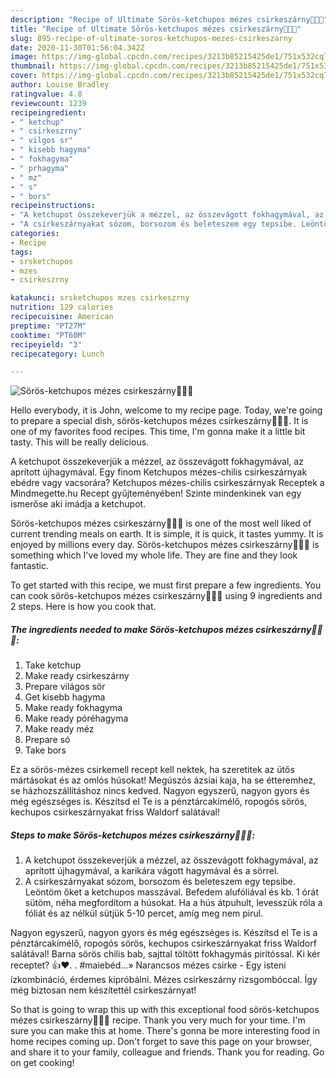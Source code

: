 ```yaml
---
description: "Recipe of Ultimate Sörös-ketchupos mézes csirkeszárny🍺🍅🐔"
title: "Recipe of Ultimate Sörös-ketchupos mézes csirkeszárny🍺🍅🐔"
slug: 895-recipe-of-ultimate-soros-ketchupos-mezes-csirkeszarny
date: 2020-11-30T01:56:04.342Z
image: https://img-global.cpcdn.com/recipes/3213b85215425de1/751x532cq70/soros-ketchupos-mezes-csirkeszarny🍺🍅🐔-recept-foto.jpg
thumbnail: https://img-global.cpcdn.com/recipes/3213b85215425de1/751x532cq70/soros-ketchupos-mezes-csirkeszarny🍺🍅🐔-recept-foto.jpg
cover: https://img-global.cpcdn.com/recipes/3213b85215425de1/751x532cq70/soros-ketchupos-mezes-csirkeszarny🍺🍅🐔-recept-foto.jpg
author: Louise Bradley
ratingvalue: 4.8
reviewcount: 1239
recipeingredient:
- " ketchup"
- " csirkeszrny"
- " vilgos sr"
- " kisebb hagyma"
- " fokhagyma"
- " prhagyma"
- " mz"
- " s"
- " bors"
recipeinstructions:
- "A ketchupot összekeverjük a mézzel, az összevágott fokhagymával, az aprított újhagymával, a karikára vágott hagymával és a sörrel."
- "A csirkeszárnyakat sózom, borsozom és beleteszem egy tepsibe. Leöntöm őket a ketchupos masszával. Befedem alufóliával és kb. 1 órát sütöm, néha megfordítom a húsokat. Ha a hús átpuhult, levesszük róla a fóliát és az nélkül sütjük 5-10 percet, amíg meg nem pirul."
categories:
- Recipe
tags:
- srsketchupos
- mzes
- csirkeszrny

katakunci: srsketchupos mzes csirkeszrny 
nutrition: 129 calories
recipecuisine: American
preptime: "PT27M"
cooktime: "PT60M"
recipeyield: "3"
recipecategory: Lunch

---
```



![Sörös-ketchupos mézes csirkeszárny🍺🍅🐔](https://img-global.cpcdn.com/recipes/3213b85215425de1/751x532cq70/soros-ketchupos-mezes-csirkeszarny🍺🍅🐔-recept-foto.jpg)

Hello everybody, it is John, welcome to my recipe page. Today, we're going to prepare a special dish, sörös-ketchupos mézes csirkeszárny🍺🍅🐔. It is one of my favorites food recipes. This time, I'm gonna make it a little bit tasty. This will be really delicious.

A ketchupot összekeverjük a mézzel, az összevágott fokhagymával, az aprított újhagymával. Egy finom Ketchupos mézes-chilis csirkeszárnyak ebédre vagy vacsorára? Ketchupos mézes-chilis csirkeszárnyak Receptek a Mindmegette.hu Recept gyűjteményében! Szinte mindenkinek van egy ismerőse aki imádja a ketchupot.

Sörös-ketchupos mézes csirkeszárny🍺🍅🐔 is one of the most well liked of current trending meals on earth. It is simple, it is quick, it tastes yummy. It is enjoyed by millions every day. Sörös-ketchupos mézes csirkeszárny🍺🍅🐔 is something which I've loved my whole life. They are fine and they look fantastic.


To get started with this recipe, we must first prepare a few ingredients. You can cook sörös-ketchupos mézes csirkeszárny🍺🍅🐔 using 9 ingredients and 2 steps. Here is how you cook that.

<!--inarticleads1-->

##### The ingredients needed to make Sörös-ketchupos mézes csirkeszárny🍺🍅🐔:

1. Take  ketchup
1. Make ready  csirkeszárny
1. Prepare  világos sör
1. Get  kisebb hagyma
1. Make ready  fokhagyma
1. Make ready  póréhagyma
1. Make ready  méz
1. Prepare  só
1. Take  bors


Ez a sörös-mézes csirkemell recept kell nektek, ha szeretitek az ütős mártásokat és az omlós húsokat! Megúszós ázsiai kaja, ha se étteremhez, se házhozszállításhoz nincs kedved. Nagyon egyszerű, nagyon gyors és még egészséges is. Készítsd el Te is a pénztárcakímélő, ropogós sörös, kechupos csirkeszárnyakat friss Waldorf salátával! 

<!--inarticleads2-->

##### Steps to make Sörös-ketchupos mézes csirkeszárny🍺🍅🐔:

1. A ketchupot összekeverjük a mézzel, az összevágott fokhagymával, az aprított újhagymával, a karikára vágott hagymával és a sörrel.
1. A csirkeszárnyakat sózom, borsozom és beleteszem egy tepsibe. Leöntöm őket a ketchupos masszával. Befedem alufóliával és kb. 1 órát sütöm, néha megfordítom a húsokat. Ha a hús átpuhult, levesszük róla a fóliát és az nélkül sütjük 5-10 percet, amíg meg nem pirul.


Nagyon egyszerű, nagyon gyors és még egészséges is. Készítsd el Te is a pénztárcakímélő, ropogós sörös, kechupos csirkeszárnyakat friss Waldorf salátával! Barna sörös chilis bab, sajttal töltött fokhagymás pirítóssal. Ki kér receptet? 👍❤. . #maiebéd…» Narancsos mézes csirke - Egy isteni ízkombináció, érdemes kipróbálni. Mézes csirkeszárny rizsgombóccal. Így még biztosan nem készítettél csirkeszárnyat! 

So that is going to wrap this up with this exceptional food sörös-ketchupos mézes csirkeszárny🍺🍅🐔 recipe. Thank you very much for your time. I'm sure you can make this at home. There's gonna be more interesting food in home recipes coming up. Don't forget to save this page on your browser, and share it to your family, colleague and friends. Thank you for reading. Go on get cooking!
